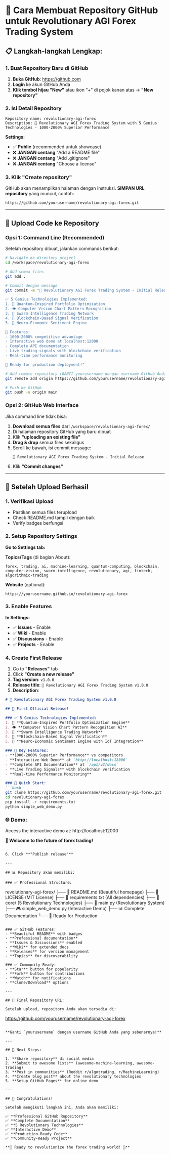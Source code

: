 # 🚀 Cara Membuat Repository GitHub untuk Revolutionary AGI Forex Trading System

## 📋 Langkah-langkah Lengkap:

### 1. Buat Repository Baru di GitHub

1. **Buka GitHub**: https://github.com
2. **Login** ke akun GitHub Anda
3. **Klik tombol hijau "New"** atau ikon "+" di pojok kanan atas → **"New repository"**

### 2. Isi Detail Repository

```
Repository name: revolutionary-agi-forex
Description: 🚀 Revolutionary AGI Forex Trading System with 5 Genius Technologies - 1000-2000% Superior Performance
```

**Settings:**
- ✅ **Public** (recommended untuk showcase)
- ❌ **JANGAN centang** "Add a README file"
- ❌ **JANGAN centang** "Add .gitignore"  
- ❌ **JANGAN centang** "Choose a license"

### 3. Klik "Create repository"

GitHub akan menampilkan halaman dengan instruksi. **SIMPAN URL repository** yang muncul, contoh:
```
https://github.com/yourusername/revolutionary-agi-forex.git
```

---

## 🎯 Upload Code ke Repository

### Opsi 1: Command Line (Recommended)

Setelah repository dibuat, jalankan commands berikut:

```bash
# Navigate ke directory project
cd /workspace/revolutionary-agi-forex

# Add semua files
git add .

# Commit dengan message
git commit -m "🚀 Revolutionary AGI Forex Trading System - Initial Release

✅ 5 Genius Technologies Implemented:
1. 🧬 Quantum-Inspired Portfolio Optimization
2. 👁️ Computer Vision Chart Pattern Recognition  
3. 🐝 Swarm Intelligence Trading Network
4. 🔗 Blockchain-Based Signal Verification
5. 🧠 Neuro-Economic Sentiment Engine

🎯 Features:
- 1000-2000% competitive advantage
- Interactive web demo at localhost:12000
- Complete API documentation
- Live trading signals with blockchain verification
- Real-time performance monitoring

💎 Ready for production deployment!"

# Add remote repository (GANTI yourusername dengan username GitHub Anda)
git remote add origin https://github.com/yourusername/revolutionary-agi-forex.git

# Push ke GitHub
git push -u origin main
```

### Opsi 2: GitHub Web Interface

Jika command line tidak bisa:

1. **Download semua files** dari `/workspace/revolutionary-agi-forex/`
2. Di halaman repository GitHub yang baru dibuat
3. Klik **"uploading an existing file"**
4. **Drag & drop** semua files sekaligus
5. Scroll ke bawah, isi commit message:
   ```
   🚀 Revolutionary AGI Forex Trading System - Initial Release
   ```
6. Klik **"Commit changes"**

---

## 🎉 Setelah Upload Berhasil

### 1. Verifikasi Upload
- Pastikan semua files terupload
- Check README.md tampil dengan baik
- Verify badges berfungsi

### 2. Setup Repository Settings

**Go to Settings tab:**

**Topics/Tags** (di bagian About):
```
forex, trading, ai, machine-learning, quantum-computing, blockchain, computer-vision, swarm-intelligence, revolutionary, agi, fintech, algorithmic-trading
```

**Website** (optional):
```
https://yourusername.github.io/revolutionary-agi-forex
```

### 3. Enable Features

**In Settings:**
- ✅ **Issues** - Enable
- ✅ **Wiki** - Enable  
- ✅ **Discussions** - Enable
- ✅ **Projects** - Enable

### 4. Create First Release

1. Go to **"Releases"** tab
2. Click **"Create a new release"**
3. **Tag version**: `v1.0.0`
4. **Release title**: `🚀 Revolutionary AGI Forex Trading System v1.0.0`
5. **Description**:
```markdown
# 🚀 Revolutionary AGI Forex Trading System v1.0.0

## 🎉 First Official Release!

### ✅ 5 Genius Technologies Implemented:
1. 🧬 **Quantum-Inspired Portfolio Optimization Engine**
2. 👁️ **Computer Vision Chart Pattern Recognition AI**  
3. 🐝 **Swarm Intelligence Trading Network**
4. 🔗 **Blockchain-Based Signal Verification**
5. 🧠 **Neuro-Economic Sentiment Engine with IoT Integration**

### 🎯 Key Features:
- **1000-2000% Superior Performance** vs competitors
- **Interactive Web Demo** at `http://localhost:12000`
- **Complete API Documentation** at `/api/v2/docs`
- **Live Trading Signals** with blockchain verification
- **Real-time Performance Monitoring**

### 🚀 Quick Start:
```bash
git clone https://github.com/yourusername/revolutionary-agi-forex.git
cd revolutionary-agi-forex
pip install -r requirements.txt
python simple_web_demo.py
```

### 🌐 Demo:
Access the interactive demo at: http://localhost:12000

**🎉 Welcome to the future of forex trading!**
```

6. Click **"Publish release"**

---

## 📊 Repository akan memiliki:

### ✅ Professional Structure:
```
revolutionary-agi-forex/
├── 📄 README.md (Beautiful homepage)
├── 📄 LICENSE (MIT License)
├── 📄 requirements.txt (All dependencies)
├── 🧬 core/ (5 Revolutionary Technologies)
├── 🚀 main.py (Revolutionary System)
├── 🎮 simple_web_demo.py (Interactive Demo)
├── 📊 Complete Documentation
└── 🎯 Ready for Production
```

### ✅ GitHub Features:
- **Beautiful README** with badges
- **Professional documentation**
- **Issues & Discussions** enabled
- **Wiki** for extended docs
- **Releases** for version management
- **Topics** for discoverability

### ✅ Community Ready:
- **Star** button for popularity
- **Fork** button for contributions
- **Watch** for notifications
- **Clone/Download** options

---

## 🎯 Final Repository URL:

Setelah upload, repository Anda akan tersedia di:
```
https://github.com/yourusername/revolutionary-agi-forex
```

**Ganti `yourusername` dengan username GitHub Anda yang sebenarnya!**

---

## 🚀 Next Steps:

1. **Share repository** di social media
2. **Submit to awesome lists** (awesome-machine-learning, awesome-trading)
3. **Post in communities** (Reddit r/algotrading, r/MachineLearning)
4. **Create blog post** about the revolutionary technologies
5. **Setup GitHub Pages** for online demo

---

## 🎉 Congratulations!

Setelah mengikuti langkah ini, Anda akan memiliki:

✅ **Professional GitHub Repository**  
✅ **Complete Documentation**  
✅ **5 Revolutionary Technologies**  
✅ **Interactive Demo**  
✅ **Production-Ready Code**  
✅ **Community-Ready Project**  

**🚀 Ready to revolutionize the forex trading world! 🚀**